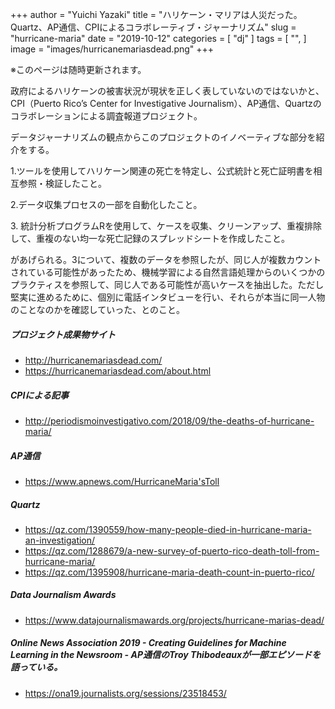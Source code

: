 +++
author = "Yuichi Yazaki"
title = "ハリケーン・マリアは人災だった。Quartz、AP通信、CPIによるコラボレーティブ・ジャーナリズム"
slug = "hurricane-maria"
date = "2019-10-12"
categories = [
    "dj"
]
tags = [
    "",
]
image = "images/hurricanemariasdead.png"
+++

※このページは随時更新されます。

政府によるハリケーンの被害状況が現状を正しく表していないのではないかと、CPI（Puerto Rico’s Center for Investigative Journalism）、AP通信、Quartzのコラボレーションによる調査報道プロジェクト。

データジャーナリズムの観点からこのプロジェクトのイノベーティブな部分を紹介をする。

1.ツールを使用してハリケーン関連の死亡を特定し、公式統計と死亡証明書を相互参照・検証したこと。

2.データ収集プロセスの一部を自動化したこと。

3\. 統計分析プログラムRを使用して、ケースを収集、クリーンアップ、重複排除して、重複のない均一な死亡記録のスプレッドシートを作成したこと。

があげられる。3について、複数のデータを参照したが、同じ人が複数カウントされている可能性があったため、機械学習による自然言語処理からのいくつかのプラクティスを参照して、同じ人である可能性が高いケースを抽出した。ただし堅実に進めるために、個別に電話インタビューを行い、それらが本当に同一人物のことなのかを確認していった、とのこと。

##### **プロジェクト成果物サイト**
- http://hurricanemariasdead.com/
- https://hurricanemariasdead.com/about.html

##### **CPIによる記事**
- http://periodismoinvestigativo.com/2018/09/the-deaths-of-hurricane-maria/

##### **AP通信**
- https://www.apnews.com/HurricaneMaria'sToll

##### **Quartz**
- https://qz.com/1390559/how-many-people-died-in-hurricane-maria-an-investigation/
- https://qz.com/1288679/a-new-survey-of-puerto-rico-death-toll-from-hurricane-maria/
- https://qz.com/1395908/hurricane-maria-death-count-in-puerto-rico/

##### **Data Journalism Awards**
- https://www.datajournalismawards.org/projects/hurricane-marias-dead/

##### **Online News Association 2019 - Creating Guidelines for Machine Learning in the Newsroom - AP通信のTroy Thibodeauxが一部エピソードを語っている。**
- https://ona19.journalists.org/sessions/23518453/
